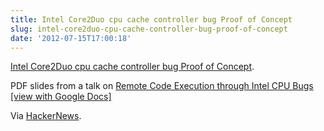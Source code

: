 ```yaml
---
title: Intel Core2Duo cpu cache controller bug Proof of Concept
slug: intel-core2duo-cpu-cache-controller-bug-proof-of-concept
date: '2012-07-15T17:00:18'
---
```


[Intel Core2Duo cpu cache controller bug Proof of Concept](http://1337day.com/exploits/18984).

PDF slides from a talk on [Remote Code Execution through Intel CPU Bugs](http://www.cs.dartmouth.edu/~sergey/cs258/2010/D2T1%20-%20Kris%20Kaspersky%20-%20Remote%20Code%20Execution%20Through%20Intel%20CPU%20Bugs.pdf) [\[view with Google Docs\]](http://docs.google.com/viewer?url=http%3A%2F%2Fwww.cs.dartmouth.edu%2F~sergey%2Fcs258%2F2010%2FD2T1%2520-%2520Kris%2520Kaspersky%2520-%2520Remote%2520Code%2520Execution%2520Through%2520Intel%2520CPU%2520Bugs.pdf)

<!--more-->

Via [HackerNews](http://news.ycombinator.com/item?id=4245982).

